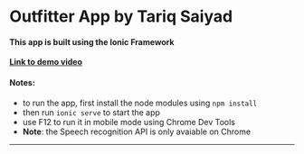 # Outfitter App by Tariq Saiyad

#### This app is built using the Ionic Framework

**[Link to demo video](https://youtu.be/H3AIHTpFEqw)**

#### Notes:

- to run the app, first install the node modules using `npm install`
- then run `ionic serve` to start the app
- use F12 to run it in mobile mode using Chrome Dev Tools
- **Note**: the Speech recognition API is only avaiable on Chrome

---

